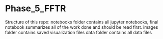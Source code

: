 # Phase_5_FFTR
Structure of this repo:
notebooks folder contains all jupyter notebooks, final notebook summarizes all of the work done and should be read first.
images folder contains saved visualization files
data folder contains all data files
